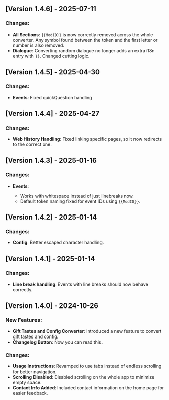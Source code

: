 ## [Version 1.4.6] - 2025-07-11

### Changes:
- **All Sections**: `{{ModID}}` is now correctly removed across the whole converter. Any symbol found between the token and the first letter or number is also removed.
- **Dialogue**: Converting random dialogue no longer adds an extra i18n entry with `}}`. Changed cutting logic. 

## [Version 1.4.5] - 2025-04-30

### Changes:
- **Events**: Fixed quickQuestion handling
    
## [Version 1.4.4] - 2025-04-27

### Changes:
- **Web History Handling**: Fixed linking specific pages, so it now redirects to the correct one.
    
## [Version 1.4.3] - 2025-01-16

### Changes:
- **Events**:

    - Works with whitespace instead of just linebreaks now.
    - Default token naming fixed for event IDs using `{{ModID}}`.

## [Version 1.4.2] - 2025-01-14

### Changes:
- **Config**: Better escaped character handling.

## [Version 1.4.1] - 2025-01-14

### Changes:
- **Line break handling**: Events with line breaks should now behave correctly.

## [Version 1.4.0] - 2024-10-26

### New Features:
- **Gift Tastes and Config Converter**: Introduced a new feature to convert gift tastes and config.
- **Changelog Button**: Now you can read this.

### Changes:
- **Usage Instructions**: Revamped to use tabs instead of endless scrolling for better navigation.
- **Scrolling Disabled**: Disabled scrolling on the whole app to minimize empty space.
- **Contact Info Added**: Included contact information on the home page for easier feedback.